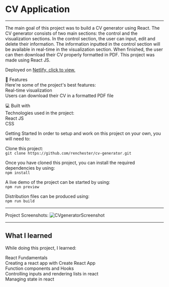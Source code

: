# CV Application

-  -  -  -  -  -  -  -  -  -  -  -  -  -  -  -  -  -

The main goal of this project was to build a CV generator using React. The CV generator consists of two main sections: the control and the visualization sections. In the control section, the user can input, edit and delete their information. The information inputted in the control section will be available in real-time in the visualization section. When finished, the user can then download their CV properly formatted in PDF. This project was made using React JS.

Deployed on [Netlify, click to view.]([url](https://cv-form-kovalevskyi.netlify.app/))


🧐 Features<br/>
Here're some of the project's best features:<br/>
Real-time visualization<br/>
Users can download their CV in a formatted PDF file<br/>

💻 Built with<br/>
Technologies used in the project:<br/>
React JS<br/>
CSS<br/>



Getting Started
In order to setup and work on this project on your own, you will need to:

Clone this project:<br/>
`git clone https://github.com/renchester/cv-generator.git`

Once you have cloned this project, you can install the required dependencies by using:<br/>
`npm install`

A live demo of the project can be started by using:<br/>
`npm run preview`

Distribution files can be produced using:<br/>
`npm run build`

-  -  -  

Project Screenshots:
![CVgeneratorScreenshot](https://github.com/user-attachments/assets/c2be7a78-7a6a-45e6-ab4c-7bb7b0970e6b)

 -  -  -

## What I learned
While doing this project, I learned:

React Fundamentals<br/>
Creating a react app with Create React App<br/>
Function components and Hooks<br/>
Controlling inputs and rendering lists in react<br/>
Managing state in react<br/>
